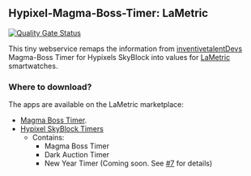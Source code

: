 ## Hypixel-Magma-Boss-Timer: LaMetric
[![Quality Gate Status](https://sonar.th3shadowbroker.dev/api/project_badges/measure?project=Magma-Boss-Timer-LaMetric&metric=alert_status)](https://sonar.th3shadowbroker.dev/dashboard?id=Magma-Boss-Timer-LaMetric)

This tiny webservice remaps the information from [inventivetalentDevs](https://github.com/inventivetalentDev) 
Magma-Boss Timer for Hypixels SkyBlock into values for [LaMetric](https://lametric.com/) smartwatches.

### Where to download?
The apps are available on the LaMetric marketplace:
- [Magma Boss Timer](https://apps.lametric.com/apps/hypixel_skyblock_magma_boss_timer/9053).
- [Hypixel SkyBlock Timers](https://apps.lametric.com/apps/hypixel_skyblock_timers/9177)
  - Contains:
    - Magma Boss Timer
    - Dark Auction Timer
    - New Year Timer (Coming soon. See [#7](https://github.com/Th3Shadowbroker/Magma-Boss-Timer-LaMetric/issues/7) for details)
